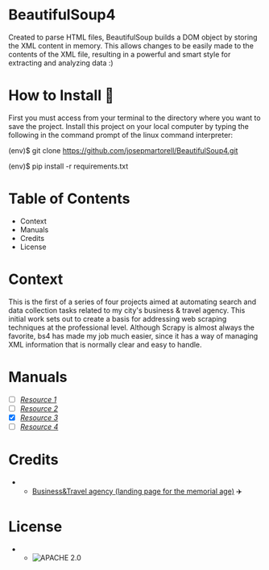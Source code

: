 # BeautifulSoup4
Created to parse HTML files, BeautifulSoup builds a DOM object by storing the XML content in memory. This allows changes to be easily made to the contents of the XML file, resulting in a powerful and smart style for extracting and analyzing data :)

# How to Install :robot:
First you must access from your terminal to the directory where you want to save the project. Install this project on your local computer by typing the following in the command prompt of the linux command interpreter:

(env)$ git clone https://github.com/josepmartorell/BeautifulSoup4.git

(env)$ pip install -r requirements.txt

# Table of Contents
- Context
- Manuals
- Credits
- License

# Context
This is the first of a series of four projects aimed at automating search and data collection tasks related to my city's business & travel agency. This initial work sets out to create a basis for addressing web scraping techniques at the professional level. Although Scrapy is almost always the favorite, bs4 has made my job much easier, since it has a way of managing XML information that is normally clear and easy to handle.

# Manuals
- [ ] *[Resource 1](https://www.crummy.com/software/BeautifulSoup/bs4/doc/)*
- [ ] *[Resource 2](https://selenium-python.readthedocs.io/)*
- [x] *[Resource 3](https://dzone.com/articles/perform-actions-using-javascript-in-python-seleniu)*
- [ ] *[Resource 4](https://www.udemy.com/course/web-scraping-with-python-beautifulsoup/)*

# Credits
- * [Business&Travel agency (landing page for the memorial age)](https://s3.eu-west-1.amazonaws.com/jmartorell.tech/index.html) :airplane: 
 
# License  
- * ![APACHE 2.0](LICENSE)

